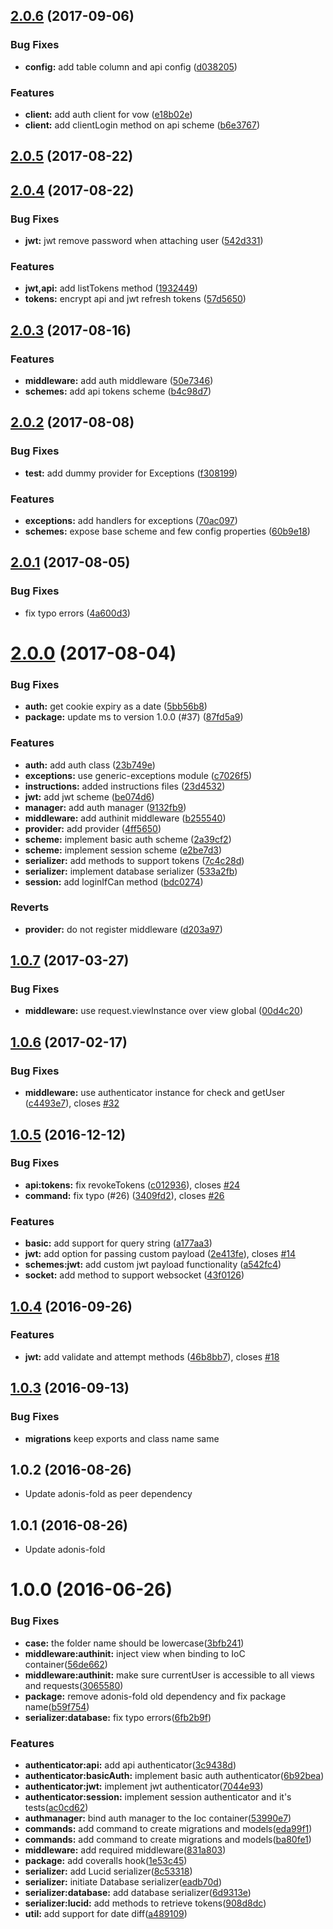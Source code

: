 <a name="2.0.6"></a>
## [2.0.6](https://github.com/adonisjs/adonis-auth/compare/v2.0.5...v2.0.6) (2017-09-06)


### Bug Fixes

* **config:** add table column and api config ([d038205](https://github.com/adonisjs/adonis-auth/commit/d038205))


### Features

* **client:** add auth client for vow ([e18b02e](https://github.com/adonisjs/adonis-auth/commit/e18b02e))
* **client:** add clientLogin method on api scheme ([b6e3767](https://github.com/adonisjs/adonis-auth/commit/b6e3767))



<a name="2.0.5"></a>
## [2.0.5](https://github.com/adonisjs/adonis-auth/compare/v2.0.4...v2.0.5) (2017-08-22)



<a name="2.0.4"></a>
## [2.0.4](https://github.com/adonisjs/adonis-auth/compare/v2.0.3...v2.0.4) (2017-08-22)


### Bug Fixes

* **jwt:** jwt remove password when attaching user ([542d331](https://github.com/adonisjs/adonis-auth/commit/542d331))


### Features

* **jwt,api:** add listTokens method ([1932449](https://github.com/adonisjs/adonis-auth/commit/1932449))
* **tokens:** encrypt api and jwt refresh tokens ([57d5650](https://github.com/adonisjs/adonis-auth/commit/57d5650))



<a name="2.0.3"></a>
## [2.0.3](https://github.com/adonisjs/adonis-auth/compare/v2.0.2...v2.0.3) (2017-08-16)


### Features

* **middleware:** add auth middleware ([50e7346](https://github.com/adonisjs/adonis-auth/commit/50e7346))
* **schemes:** add api tokens scheme ([b4c98d7](https://github.com/adonisjs/adonis-auth/commit/b4c98d7))



<a name="2.0.2"></a>
## [2.0.2](https://github.com/adonisjs/adonis-auth/compare/v2.0.1...v2.0.2) (2017-08-08)


### Bug Fixes

* **test:** add dummy provider for Exceptions ([f308199](https://github.com/adonisjs/adonis-auth/commit/f308199))


### Features

* **exceptions:** add handlers for exceptions ([70ac097](https://github.com/adonisjs/adonis-auth/commit/70ac097))
* **schemes:** expose base scheme and few config properties ([60b9e18](https://github.com/adonisjs/adonis-auth/commit/60b9e18))



<a name="2.0.1"></a>
## [2.0.1](https://github.com/adonisjs/adonis-auth/compare/v2.0.0...v2.0.1) (2017-08-05)


### Bug Fixes

* fix typo errors ([4a600d3](https://github.com/adonisjs/adonis-auth/commit/4a600d3))



<a name="2.0.0"></a>
# [2.0.0](https://github.com/adonisjs/adonis-auth/compare/v1.0.7...v2.0.0) (2017-08-04)


### Bug Fixes

* **auth:** get cookie expiry as a date ([5bb56b8](https://github.com/adonisjs/adonis-auth/commit/5bb56b8))
* **package:** update ms to version 1.0.0 (#37) ([87fd5a9](https://github.com/adonisjs/adonis-auth/commit/87fd5a9))


### Features

* **auth:** add auth class ([23b749e](https://github.com/adonisjs/adonis-auth/commit/23b749e))
* **exceptions:** use generic-exceptions module ([c7026f5](https://github.com/adonisjs/adonis-auth/commit/c7026f5))
* **instructions:** added instructions files ([23d4532](https://github.com/adonisjs/adonis-auth/commit/23d4532))
* **jwt:** add jwt scheme ([be074d6](https://github.com/adonisjs/adonis-auth/commit/be074d6))
* **manager:** add auth manager ([9132fb9](https://github.com/adonisjs/adonis-auth/commit/9132fb9))
* **middleware:** add authinit middleware ([b255540](https://github.com/adonisjs/adonis-auth/commit/b255540))
* **provider:** add provider ([4ff5650](https://github.com/adonisjs/adonis-auth/commit/4ff5650))
* **scheme:** implement basic auth scheme ([2a39cf2](https://github.com/adonisjs/adonis-auth/commit/2a39cf2))
* **scheme:** implement session scheme ([e2be7d3](https://github.com/adonisjs/adonis-auth/commit/e2be7d3))
* **serializer:** add methods to support tokens ([7c4c28d](https://github.com/adonisjs/adonis-auth/commit/7c4c28d))
* **serializer:** implement database serializer ([533a2fb](https://github.com/adonisjs/adonis-auth/commit/533a2fb))
* **session:** add loginIfCan method ([bdc0274](https://github.com/adonisjs/adonis-auth/commit/bdc0274))


### Reverts

* **provider:** do not register middleware ([d203a97](https://github.com/adonisjs/adonis-auth/commit/d203a97))



<a name="1.0.7"></a>
## [1.0.7](https://github.com/adonisjs/adonis-auth/compare/v1.0.6...v1.0.7) (2017-03-27)


### Bug Fixes

* **middleware:** use request.viewInstance over view global ([00d4c20](https://github.com/adonisjs/adonis-auth/commit/00d4c20))



<a name="1.0.6"></a>
## [1.0.6](https://github.com/adonisjs/adonis-auth/compare/v1.0.5...v1.0.6) (2017-02-17)


### Bug Fixes

* **middleware:** use authenticator instance for check and getUser ([c4493e7](https://github.com/adonisjs/adonis-auth/commit/c4493e7)), closes [#32](https://github.com/adonisjs/adonis-auth/issues/32)



<a name="1.0.5"></a>
## [1.0.5](https://github.com/adonisjs/adonis-auth/compare/v1.0.4...v1.0.5) (2016-12-12)


### Bug Fixes

* **api:tokens:** fix revokeTokens ([c012936](https://github.com/adonisjs/adonis-auth/commit/c012936)), closes [#24](https://github.com/adonisjs/adonis-auth/issues/24)
* **command:** fix typo (#26) ([3409fd2](https://github.com/adonisjs/adonis-auth/commit/3409fd2)), closes [#26](https://github.com/adonisjs/adonis-auth/issues/26)


### Features

* **basic:** add support for query string ([a177aa3](https://github.com/adonisjs/adonis-auth/commit/a177aa3))
* **jwt:** add option for passing custom payload ([2e413fe](https://github.com/adonisjs/adonis-auth/commit/2e413fe)), closes [#14](https://github.com/adonisjs/adonis-auth/issues/14)
* **schemes:jwt:** add custom jwt payload functionality ([a542fc4](https://github.com/adonisjs/adonis-auth/commit/a542fc4))
* **socket:** add method to support websocket ([43f0126](https://github.com/adonisjs/adonis-auth/commit/43f0126))



<a name="1.0.4"></a>
## [1.0.4](https://github.com/adonisjs/adonis-auth/compare/v1.0.3...v1.0.4) (2016-09-26)


### Features

* **jwt:** add validate and attempt methods ([46b8bb7](https://github.com/adonisjs/adonis-auth/commit/46b8bb7)), closes [#18](https://github.com/adonisjs/adonis-auth/issues/18)



<a name="1.0.3"></a>
## [1.0.3](https://github.com/adonisjs/adonis-auth/compare/v1.0.2...v1.0.3) (2016-09-13)

### Bug Fixes

* **migrations** keep exports and class name same

<a name="1.0.2"></a>
## 1.0.2 (2016-08-26)


* Update adonis-fold as peer dependency

<a name="1.0.1"></a>
## 1.0.1 (2016-08-26)


* Update adonis-fold


<a name="1.0.0"></a>
# 1.0.0 (2016-06-26)


### Bug Fixes

* **case:** the folder name should be lowercase([3bfb241](https://github.com/adonisjs/adonis-auth/commit/3bfb241))
* **middleware:authinit:** inject view when binding to IoC container([56de662](https://github.com/adonisjs/adonis-auth/commit/56de662))
* **middleware:authinit:** make sure currentUser is accessible to all views and requests([3065580](https://github.com/adonisjs/adonis-auth/commit/3065580))
* **package:** remove adonis-fold old dependency and fix package name([b59f754](https://github.com/adonisjs/adonis-auth/commit/b59f754))
* **serializer:database:** fix typo errors([6fb2b9f](https://github.com/adonisjs/adonis-auth/commit/6fb2b9f))


### Features

* **authenticator:api:** add api authenticator([3c9438d](https://github.com/adonisjs/adonis-auth/commit/3c9438d))
* **authenticator:basicAuth:** implement basic auth authenticator([6b92bea](https://github.com/adonisjs/adonis-auth/commit/6b92bea))
* **authenticator:jwt:** implement jwt authenticator([7044e93](https://github.com/adonisjs/adonis-auth/commit/7044e93))
* **authenticator:session:** implement session authenticator and it's tests([ac0cd62](https://github.com/adonisjs/adonis-auth/commit/ac0cd62))
* **authmanager:** bind auth manager to the Ioc container([53990e7](https://github.com/adonisjs/adonis-auth/commit/53990e7))
* **commands:** add command to create migrations and models([eda99f1](https://github.com/adonisjs/adonis-auth/commit/eda99f1))
* **commands:** add command to create migrations and models([ba80fe1](https://github.com/adonisjs/adonis-auth/commit/ba80fe1))
* **middleware:** add required middleware([831a803](https://github.com/adonisjs/adonis-auth/commit/831a803))
* **package:** add coveralls hook([1e53c45](https://github.com/adonisjs/adonis-auth/commit/1e53c45))
* **serializer:** add Lucid serializer([8c53318](https://github.com/adonisjs/adonis-auth/commit/8c53318))
* **serializer:** initiate Database serializer([eadb70d](https://github.com/adonisjs/adonis-auth/commit/eadb70d))
* **serializer:database:** add database serializer([6d9313e](https://github.com/adonisjs/adonis-auth/commit/6d9313e))
* **serializer:lucid:** add methods to retrieve tokens([908d8dc](https://github.com/adonisjs/adonis-auth/commit/908d8dc))
* **util:** add support for date diff([a489109](https://github.com/adonisjs/adonis-auth/commit/a489109))



